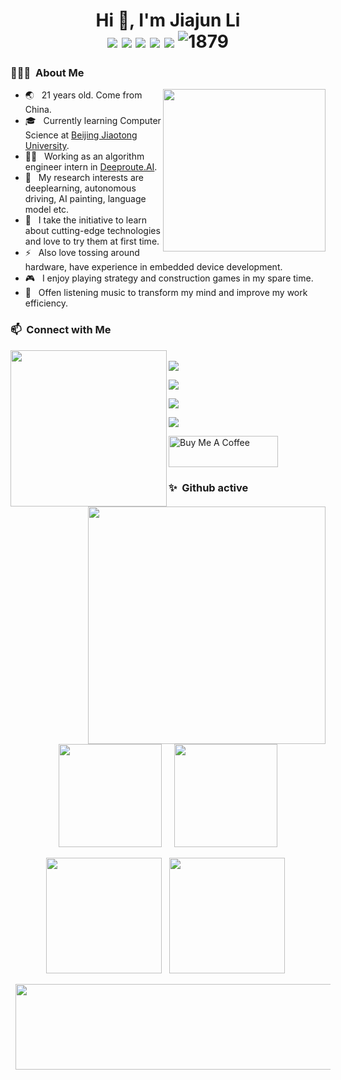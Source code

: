 <h1 align="center">Hi 👋, I'm Jiajun Li
  <div style="text-align: center;">
    <img src="https://img.shields.io/badge/-C++-f34b7d?style=flat-square&logo=c%2B%2B&logoColor=white" style="display: inline-block;" /> 
    <img src="https://img.shields.io/badge/-C-00599C?style=flat-square&logo=c&logoColor=black" style="display: inline-block;" /> 
    <img src="https://img.shields.io/badge/-Python-3572a5?style=flat-square&logo=python&logoColor=white" style="display: inline-block;" /> 
    <img src="https://img.shields.io/badge/-Golang-00add8?style=flat-square&logo=go&logoColor=white" style="display: inline-block;" />
    <img src="https://img.shields.io/badge/-JavaScript-f1e05a?style=flat-square&logo=javascript&logoColor=black" style="display: inline-block;" /> 
    <img src="https://komarev.com/ghpvc/?username=JJLi0427" alt="1879" style="display: inline-block;">
  </div>
</h1>

<h3> 👨🏻‍💻 &nbsp;About Me </h3>
<ul>
  <img align="right" width="260" src="https://github.com/JJLi0427/JJLi0427/assets/112649584/fbd740dc-4d8d-4e40-a183-54118cf0a8c3">
  <li>🌏 &nbsp; 21 years old. Come from China.</li>
  <li>
    🎓 &nbsp; Currently learning Computer Science at <a href="https://www.bjtu.edu.cn/">Beijing Jiaotong University</a>.
  </li>
  <li>
    👨‍💻 &nbsp; Working as an algorithm engineer intern in <a href="https://www.deeproute.ai/">Deeproute.AI</a>.
  </li>
  <li>🔭 &nbsp; My research interests are deeplearning, autonomous driving, AI painting, language model etc.</li>
  <li>🌱 &nbsp; I take the initiative to learn about cutting-edge technologies and love to try them at first time.</li>
  <li>⚡ &nbsp; Also love tossing around hardware, have experience in embedded device development.</li>
  <li>🎮 &nbsp; I enjoy playing strategy and construction games in my spare time.</li>
  <li>🎼 &nbsp; Offen listening music to transform my mind and improve my work efficiency.</li>
</ul>

<h3> 📫 &nbsp;Connect with Me</h3>
<div> 
  <img align="left" width="250" src="https://camo.githubusercontent.com/5124bc64baa72108c343f25e8d9dd1680c99d2b9559b5b313c43761dd48ca743/68747470733a2f2f63646e2e6a7364656c6976722e6e65742f67682f73756e3032323553554e2f73756e3032323553554e2f6173736574732f696d616765732f617374726f6e6175742e706e67">
  <img align="right" width="380" src="https://github.com/JJLi0427/JJLi0427/assets/112649584/e2937c91-4deb-4e86-b96d-c31e6c1b2495">
  <span align="left">
    <p>
      <br>
      <a href="https://github.com/JJLi0427" target="_blank">
        <img src="https://img.shields.io/badge/Email-white?style=social&logo=mail&label=2366876022@qq.com">
      </a>
    </p>
    <p>
      <a href="https://github.com/JJLi0427" target="_blank">
        <img src="https://img.shields.io/badge/Github-white?style=social&logo=github&label=JJLi0427">
      </a>
    </p>
    <p>
      <a href="https://blog.csdn.net/lijj0304" target="_blank">
        <img src="https://img.shields.io/badge/Wechat-blue?style=social&logo=wechat&label=13538082049">
      </a>
    </p>
    <p>
      <a href="https://blog.csdn.net/lijj0304" target="_blank">
        <img src="https://img.shields.io/badge/CSDN-blue?style=social&label=Lijj0304">
      </a>
    </p>
    <p>
      <a href="https://www.buymeacoffee.com/jjli0427" target="_blank">
        <img src="https://cdn.buymeacoffee.com/buttons/v2/default-yellow.png" alt="Buy Me A Coffee" height="50px" width="175px">
      </a>
    </p>
  </span>
</div>

<h3> ✨ &nbsp;Github active </h3>

<p align="center">
      <img height="165" style="margin: auto 8px" src="https://github-readme-stats.vercel.app/api?username=JJLi0427&show_icons=true&theme=radical">
      <img height="165"style="margin: auto 8px" src="https://streak-stats.demolab.com/?user=JJLi0427&theme=dark">
</p>
  
<p align="center">
  <img height="185" src="https://github-readme-activity-graph.vercel.app/graph?username=JJLi0427&theme=vue&custom_title=Activity&radius=30">
  <img height="185"style="margin: auto 8px" src="https://github-readme-stats.vercel.app/api/top-langs/?username=JJLi0427&layout=compact&langs_count=8&bg_color=7d4d83&text_color=ffffff">
</p>

<p align="center">
  <img width="822" height="137" style="margin: auto 8px" src="https://github-profile-trophy.vercel.app/?username=JJLi0427&theme=onedark&title=Star,Commits,Repo,Follower,Experience,PullRequest&row=1&column=6">
</p>


<!--
**JJLi0427/JJLi0427** is a ✨ _special_ ✨ repository because its `README.md` (this file) appears on your GitHub profile.

Here are some ideas to get you started:

- 🔭 I’m currently working on ...
- 🌱 I’m currently learning ...
- 👯 I’m looking to collaborate on ...
- 🤔 I’m looking for help with ...
- 💬 Ask me about ...
- 📫 How to reach me: ...
- 😄 Pronouns: ...
- ⚡ Fun fact: ...
-->
